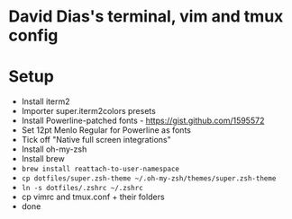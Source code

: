 David Dias's terminal, vim and tmux config
==========================================

# Setup

- Install iterm2
- Importer super.iterm2colors presets
- Install Powerline-patched fonts - https://gist.github.com/1595572
- Set 12pt Menlo Regular for Powerline as fonts
- Tick off "Native full screen integrations"
- Install oh-my-zsh
- Install brew
- `brew install reattach-to-user-namespace`
- `cp dotfiles/super.zsh-theme ~/.oh-my-zsh/themes/super.zsh-theme`
- `ln -s dotfiles/.zshrc ~/.zshrc`
- cp vimrc and tmux.conf + their folders
- done
